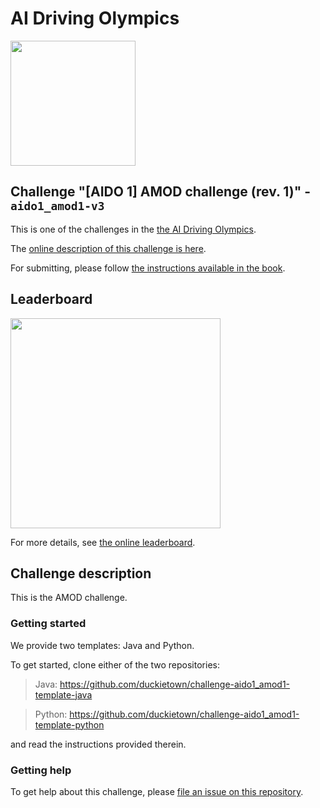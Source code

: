 <!-- do not modify - autogenerated -->


# AI Driving Olympics

<a href="http://aido.duckietown.org"><img width="200" src="https://www.duckietown.org/wp-content/uploads/2018/07/AIDO-768x512.png"/></a>


## Challenge "[AIDO 1] AMOD challenge (rev. 1)" - `aido1_amod1-v3`

This is one of the challenges in the [the AI Driving Olympics](http://aido.duckietown.org/).

The [online description of this challenge is here][online].

For submitting, please follow [the instructions available in the book][book].

## Leaderboard 

<img style="width: 24em" src="https://challenges.duckietown.org/v3/humans/challenges/aido1_amod1-v3/leaderboard/image.png"/>

For more details, see [the online leaderboard][leaderboard].


[leaderboard]: https://challenges.duckietown.org/v3/humans/challenges/aido1_amod1-v3/leaderboard


[book]: http://docs.duckietown.org/DT18/AIDO/out/

[online]: https://challenges.duckietown.org/v3/humans/challenges/aido1_amod1-v3

## Challenge description


This is the AMOD challenge.

 
### Getting started

We provide two templates: Java and Python.

To get started, clone either of the two repositories: 

> Java: <https://github.com/duckietown/challenge-aido1_amod1-template-java>

> Python: <https://github.com/duckietown/challenge-aido1_amod1-template-python>

and read the instructions provided therein.


### Getting help

To get help about this challenge, please [file an issue on this repository][issues].

[issues]: https://github.com/duckietown/challenge-aido1_amod1/issues